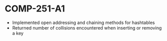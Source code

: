 # COMP-251-A1
- Implemented open addressing and chaining methods for hashtables
- Returned number of collisions encountered when inserting or removing a key

